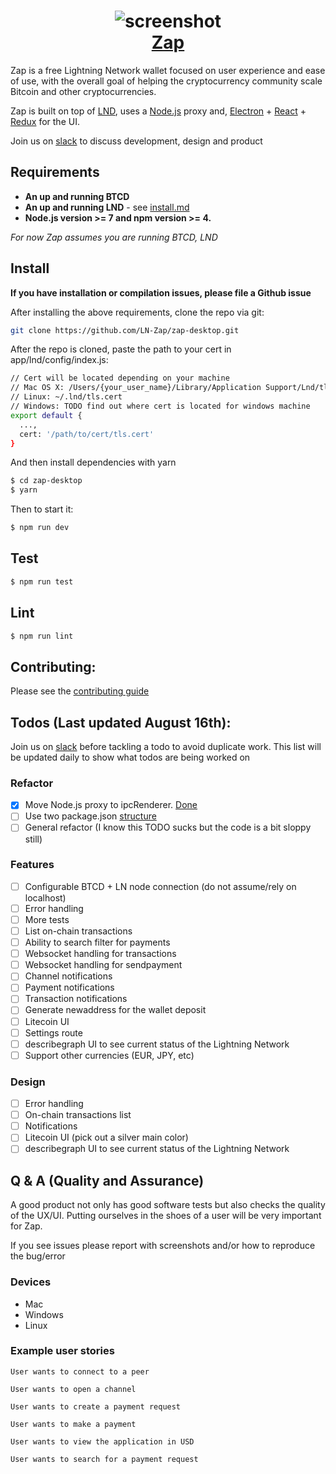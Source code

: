 <h1 align="center">
  <img src='http://zap.jackmallers.com/assets/desktop-f9a57ed49fc09119e2c9d3ba7337a5a7b42123b992b2eae14c356fc8a5ea25a3.png' alt="screenshot" />
  <br />
  <center>
    <a href='https://zap.jackmallers.com'>Zap</a>
  </center>
</h1>

Zap is a free Lightning Network wallet focused on user experience and ease of use, with the overall goal of helping the cryptocurrency community scale Bitcoin and other cryptocurrencies.

Zap is built on top of [LND](https://github.com/lightningnetwork/lnd),
uses a [Node.js](https://github.com/LN-Zap/zap-nodejs) proxy and,
[Electron](https://electron.atom.io/) + [React](https://facebook.github.io/react/) + [Redux](https://github.com/reactjs/redux/tree/master/docs) for the UI.

Join us on [slack](https://join.slack.com/t/zaphq/shared_invite/MjI2MTY4NTcwMDUyLTE1MDI2OTA0ODAtNTRjMTY4YTNjNA) to discuss development, design and product

## Requirements

* **An up and running BTCD**
* **An up and running LND** - see [install.md](https://github.com/lightningnetwork/lnd/blob/master/docs/INSTALL.md)
* **Node.js version >= 7 and npm version >= 4.**

*For now Zap assumes you are running BTCD, LND*

## Install

**If you have installation or compilation issues, please file a Github issue**

After installing the above requirements, clone the repo via git:
```bash
git clone https://github.com/LN-Zap/zap-desktop.git
```

After the repo is cloned, paste the path to your cert in app/lnd/config/index.js:
```bash
// Cert will be located depending on your machine
// Mac OS X: /Users/{your_user_name}/Library/Application Support/Lnd/tls.cert
// Linux: ~/.lnd/tls.cert
// Windows: TODO find out where cert is located for windows machine
export default {
  ...,
  cert: '/path/to/cert/tls.cert'
}
```

And then install dependencies with yarn

```bash
$ cd zap-desktop
$ yarn
```

Then to start it:
```bash
$ npm run dev
```

## Test
```bash
$ npm run test
```

## Lint
```bash
$ npm run lint
```

## Contributing:
Please see the [contributing guide](https://github.com/LN-Zap/zap-desktop/blob/master/CONTRIBUTING.md)

## Todos (Last updated August 16th):
Join us on [slack](https://join.slack.com/t/zaphq/shared_invite/MjI2MTY4NTcwMDUyLTE1MDI2OTA0ODAtNTRjMTY4YTNjNA) before tackling a todo to avoid duplicate work. This list will be updated daily to show what todos are being worked on

### Refactor
- [x] Move Node.js proxy to ipcRenderer. [Done](https://github.com/LN-Zap/zap-desktop/pull/4)
- [ ] Use two package.json [structure](https://github.com/electron-userland/electron-builder/wiki/Two-package.json-Structure) 
- [ ] General refactor (I know this TODO sucks but the code is a bit sloppy still)

### Features
- [ ] Configurable BTCD + LN node connection (do not assume/rely on localhost)
- [ ] Error handling
- [ ] More tests
- [ ] List on-chain transactions
- [ ] Ability to search filter for payments
- [ ] Websocket handling for transactions
- [ ] Websocket handling for sendpayment
- [ ] Channel notifications
- [ ] Payment notifications
- [ ] Transaction notifications
- [ ] Generate newaddress for the wallet deposit
- [ ] Litecoin UI
- [ ] Settings route
- [ ] describegraph UI to see current status of the Lightning Network
- [ ] Support other currencies (EUR, JPY, etc)

### Design
- [ ] Error handling
- [ ] On-chain transactions list
- [ ] Notifications
- [ ] Litecoin UI (pick out a silver main color)
- [ ] describegraph UI to see current status of the Lightning Network

## Q & A (Quality and Assurance)

A good product not only has good software tests but also checks the quality of the UX/UI. Putting ourselves in the shoes of a user will be very important for Zap.

If you see issues please report with screenshots and/or how to reproduce the bug/error

### Devices
- Mac
- Windows
- Linux

### Example user stories
`User wants to connect to a peer`

`User wants to open a channel`

`User wants to create a payment request`

`User wants to make a payment`

`User wants to view the application in USD`

`User wants to search for a payment request`
